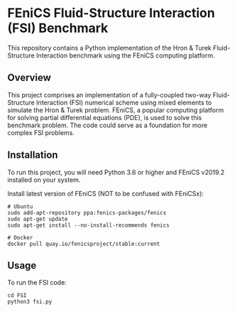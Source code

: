 # FEniCS Fluid-Structure Interaction (FSI) Benchmark

This repository contains a Python implementation of the Hron & Turek Fluid-Structure Interaction benchmark using the FEniCS computing platform. 

## Overview 

This project comprises an implementation of a fully-coupled two-way Fluid-Structure Interaction (FSI) numerical scheme using mixed elements to simulate the Hron & Turek problem. FEniCS, a popular computing platform for solving partial differential equations (PDE), is used to solve this benchmark problem. The code could serve as a foundation for more complex FSI problems.

## Installation

To run this project, you will need Python 3.6 or higher and FEniCS v2019.2 installed on your system.

Install latest version of FEniCS (NOT to be confused with FEniCSx):

```shell
# Ubuntu
sudo add-apt-repository ppa:fenics-packages/fenics
sudo apt-get update
sudo apt-get install --no-install-recommends fenics

# Docker
docker pull quay.io/fenicsproject/stable:current
```
## Usage

To run the FSI code:

```shell
cd FSI
python3 fsi.py
```
